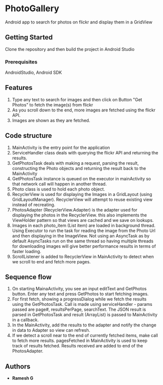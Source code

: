 # PhotoGallery

Android app to search for photos on flickr and display them in a GridView

## Getting Started

Clone the repository and then build the project in Android Studio

### Prerequisites

AndroidStudio, Android SDK

## Features
1. Type any text to search for images and then click on Button "Get Photos" to fetch the image(s) from flickr
2. As you scroll down to the end, more images are fetched using the flickr API.
3. Images are shown as they are fetched.

## Code structure
1. MainActivity is the entry point for the application
2. ServiceHandler class deals with querying the flickr API and returning the results.
3. GetPhotosTask deals with making a request, parsing the result, constructing the Photo objects and returning the result back to the MainActivity
4. GetPhotosTask instance is queued on the executor in mainActivity so that network call will happen in another thread.
5. Photo class is used to hold each photo object.
6. RecyclerView is used for displaying the Images in a GridLayout (using GridLayoutManager). RecyclerView will attempt to reuse existing view instead of recreating.
7. PhotosAdapter (RecyclerView.Adapter) is the adapter used for displaying the photos in the RecyclerView. this also implements the ViewHolder pattern so that views are cached and we save on lookups.
8. Images in each photo_item (List item) are loaded in background thread. Using Executor to run the task for reading the image from the Photo Url and then displaying in the ImageView.
   Not using an AsyncTask as by default AsyncTasks run on the same thread so having multiple threads for downloading images will give better performance results in terms of faster loading.
9. ScrollListener is added to RecyclerView in MainActivity to detect when we scroll to end and fetch more pages.

## Sequence flow
1. On starting MainaActivity, you see an input editText and GetPhotos button. Enter any text and press GetPhotos to start fetching images.
2. For first fetch, showing a progressDialog while we fetch the results using the GetPhotosTask. Call is made using serviceHandler - params passed are page#, resultsPerPage, searchText.
   The JSON result is parsed in GetPhotosTask and result (ArrayList<Photo>) is passed to MainActivity in a callback.
3. In the MainActivity, add the results to the adapter and notify the change in data to Adapter so view can refresh.
4. If we detect a scroll near to the end of currently fetched items, make call to fetch more results. pagesFetched in MainActivity is used to keep track of results fetched.
   Results received are added to end of the PhotosAdapter.


## Authors

* **Ramesh G**